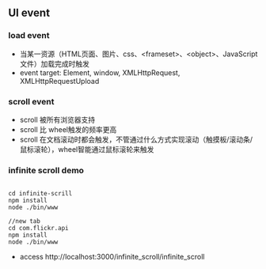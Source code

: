 ## UI event


### load event
- 当某一资源（HTML页面、图片、css、&lt;frameset&gt;、&lt;object&gt;、JavaScript文件）加载完成时触发
- event target: Element, window, XMLHttpRequest, XMLHttpRequestUpload


### scroll event
- scroll 被所有浏览器支持
- scroll 比 wheel触发的频率更高
- scroll 在文档滚动时都会触发，不管通过什么方式实现滚动（触摸板/滚动条/鼠标滚轮），wheel智能通过鼠标滚轮来触发


### infinite scroll demo
```shell

cd infinite-scrill
npm install
node ./bin/www

//new tab
cd com.flickr.api
npm install
node ./bin/www

```
- access http://localhost:3000/infinite_scroll/infinite_scroll